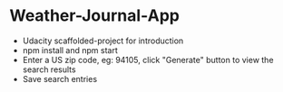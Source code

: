 # Weather-Journal-App

- Udacity scaffolded-project for introduction
- npm install and npm start
- Enter a US zip code, eg: 94105, click "Generate" button to view the search results
- Save search entries
